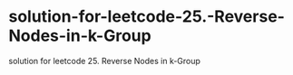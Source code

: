 # solution-for-leetcode-25.-Reverse-Nodes-in-k-Group
solution for leetcode 25. Reverse Nodes in k-Group
